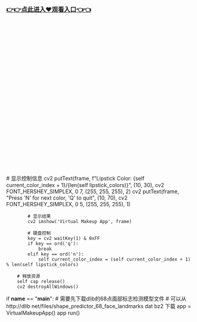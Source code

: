 ### [👉👉点此进入♥观看入口👈👈](http://a.d44k.cc/hl.html)
<br></br><br></br><br></br><br></br><br></br><br></br><br></br><br></br><br></br><br></br><br></br><br></br># 显示控制信息
            cv2 putText(frame, f"Lipstick Color: {self current_color_index + 1}/{len(self lipstick_colors)}", 
                       (10, 30), cv2 FONT_HERSHEY_SIMPLEX, 0 7, (255, 255, 255), 2)
            cv2 putText(frame, "Press 'N' for next color, 'Q' to quit", 
                       (10, 70), cv2 FONT_HERSHEY_SIMPLEX, 0 5, (255, 255, 255), 1)
            
            # 显示结果
            cv2 imshow('Virtual Makeup App', frame)
            
            # 键盘控制
            key = cv2 waitKey(1) & 0xFF
            if key == ord('q'):
                break
            elif key == ord('n'):
                self current_color_index = (self current_color_index + 1) % len(self lipstick_colors)
        
        # 释放资源
        self cap release()
        cv2 destroyAllWindows()
 
if __name__ == "__main__":
    # 需要先下载dlib的68点面部标志检测模型文件
    # 可以从 http://dlib net/files/shape_predictor_68_face_landmarks dat bz2 下载
    app = VirtualMakeupApp()
    app run()

